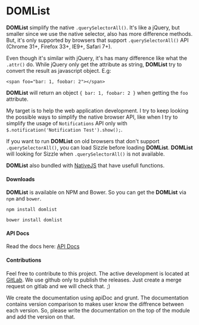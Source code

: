 DOMList
=======
**DOMList** simplify the native `.querySelectorAll()`. It's like a jQuery, but smaller since we use the native selector, also has more difference methods. But, it's only supported by browsers that support `.querySelectorAll()` API (Chrome 31+, Firefox 33+, IE9+, Safari 7+).

Even though it's similar with jQuery, it's has many difference like what the `.attr()` do. While jQuery only get the attribute as string, **DOMList** try to convert the result as javascript object. E.g:
```
<span foo="bar: 1, foobar: 2"></span>
```
**DOMList** will return an object `{ bar: 1, foobar: 2 }` when getting the `foo` attribute.

My target is to help the web application development. I try to keep looking the possible ways to simplify the native browser API, like when I try to simplify the usage of `Notifications` API only with `$.notification('Notification Test').show();`.

If you want to run **DOMList** on old browsers that don't support `.querySelectorAll()`, you can load Sizzle before loading **DOMList**. **DOMList** will looking for Sizzle when `.querySelectorAll()` is not available.

**DOMList** also bundled with [NativeJS](https://github.com/mahdaen/native-js) that have usefull functions.

#### **Downloads**
**DOMList** is available on NPM and Bower. So you can get the **DOMList** via `npm` and `bower`.
```
npm install domlist
```
```
bower install domlist
```

#### **API Docs**
Read the docs here: [API Docs](https://mahdaen.github.io/domlist/apidocs)

#### **Contributions**
Feel free to contribute to this project. The active development is located at [GitLab](https://gitlab.com/keong/domlist). We use github only to publish the releases. Just create a merge request on gitlab and we will check that. ;)

We create the documentation using apiDoc and grunt. The documentation contains version comparison to makes user know the diffrence between each version. So, please write the documentation on the top of the module and add the version on that.
